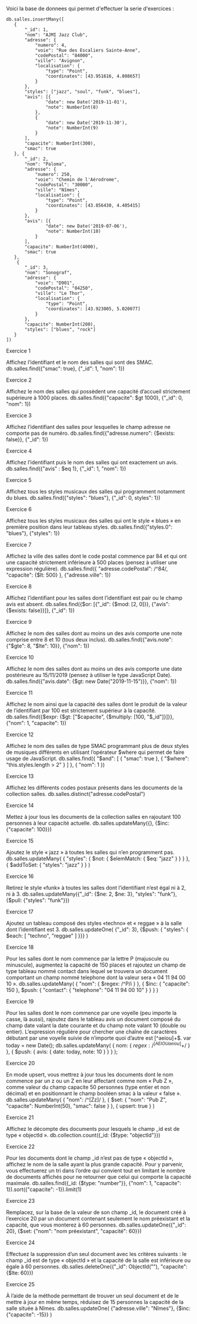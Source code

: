 Voici la base de donnees qui permet d'effectuer la serie d'exercices : 

```
db.salles.insertMany([ 
   { 
       "_id": 1, 
       "nom": "AJMI Jazz Club", 
       "adresse": { 
           "numero": 4, 
           "voie": "Rue des Escaliers Sainte-Anne", 
           "codePostal": "84000", 
           "ville": "Avignon", 
           "localisation": { 
               "type": "Point", 
               "coordinates": [43.951616, 4.808657] 
           } 
       }, 
       "styles": ["jazz", "soul", "funk", "blues"], 
       "avis": [{ 
               "date": new Date('2019-11-01'), 
               "note": NumberInt(8) 
           }, 
           { 
               "date": new Date('2019-11-30'), 
               "note": NumberInt(9) 
           } 
       ], 
       "capacite": NumberInt(300), 
       "smac": true 
   }, { 
       "_id": 2, 
       "nom": "Paloma", 
       "adresse": { 
           "numero": 250, 
           "voie": "Chemin de l'Aérodrome", 
           "codePostal": "30000", 
           "ville": "Nîmes", 
           "localisation": { 
               "type": "Point", 
               "coordinates": [43.856430, 4.405415] 
           } 
       }, 
       "avis": [{ 
               "date": new Date('2019-07-06'), 
               "note": NumberInt(10) 
           } 
       ], 
       "capacite": NumberInt(4000), 
       "smac": true 
   }, 
    { 
       "_id": 3, 
       "nom": "Sonograf", 
       "adresse": { 
           "voie": "D901", 
           "codePostal": "84250", 
           "ville": "Le Thor", 
           "localisation": { 
               "type": "Point", 
               "coordinates": [43.923005, 5.020077] 
           } 
       }, 
       "capacite": NumberInt(200), 
       "styles": ["blues", "rock"] 
   } 
]) 
```

Exercice 1

Affichez l’identifiant et le nom des salles qui sont des SMAC.
db.salles.find({"smac": true}, {"_id": 1, "nom": 1})

Exercice 2

Affichez le nom des salles qui possèdent une capacité d’accueil strictement supérieure à 1000 places.
db.salles.find({"capacite": $gt 1000}, {"_id": 0, "nom": 1})

Exercice 3

Affichez l’identifiant des salles pour lesquelles le champ adresse ne comporte pas de numéro.
db.salles.find({"adresse.numero": {$exists: false}}, {"_id": 1})


Exercice 4

Affichez l’identifiant puis le nom des salles qui ont exactement un avis.
db.salles.find({"avis" : $eq 1}, {"_id": 1, "nom": 1})

Exercice 5

Affichez tous les styles musicaux des salles qui programment notamment du blues.
db.salles.find({"styles": "blues"}, {"_id": 0, styles": 1})

Exercice 6

Affichez tous les styles musicaux des salles qui ont le style « blues » en première position dans leur tableau styles.
db.salles.find({"styles.0": "blues"}, {"styles": 1})


Exercice 7

Affichez la ville des salles dont le code postal commence par 84 et qui ont une capacité strictement inférieure à 500 places (pensez à utiliser une expression régulière).
db.salles.find({
  "adresse.codePostal": /^84/, 
  "capacite": {$lt: 500}
}, 
{"adresse.ville": 1})


Exercice 8

Affichez l’identifiant pour les salles dont l’identifiant est pair ou le champ avis est absent.
db.salles.find({$or: [{"_id": {$mod: [2, 0]}}, {"avis": {$exists: false}}]}, {"_id": 1})


Exercice 9

Affichez le nom des salles dont au moins un des avis comporte une note comprise entre 8 et 10 (tous deux inclus).
db.salles.find({"avis.note": {"$gte": 8, "$lte": 10}}, {"nom": 1})


Exercice 10

Affichez le nom des salles dont au moins un des avis comporte une date postérieure au 15/11/2019 (pensez à utiliser le type JavaScript Date).
db.salles.find({"avis.date": {$gt: new Date("2019-11-15")}}, {"nom": 1})


Exercice 11

Affichez le nom ainsi que la capacité des salles dont le produit de la valeur de l’identifiant par 100 est strictement supérieur à la capacité.
db.salles.find({$expr: {$gt: ["$capacite", {$multiply: [100, "$_id"]}]}}, {"nom": 1, "capacite": 1})


Exercice 12

Affichez le nom des salles de type SMAC programmant plus de deux styles de musiques différents en utilisant l’opérateur $where qui permet de faire usage de JavaScript.
db.salles.find({
    "$and": [
        { "smac": true },
        { "$where": "this.styles.length > 2" }
    ]
}, { "nom": 1 })


Exercice 13

Affichez les différents codes postaux présents dans les documents de la collection salles.
db.salles.distinct("adresse.codePostal")


Exercice 14

Mettez à jour tous les documents de la collection salles en rajoutant 100 personnes à leur capacité actuelle.
db.salles.updateMany({}, {$inc: {"capacite": 100}})


Exercice 15

Ajoutez le style « jazz » à toutes les salles qui n’en programment pas.
db.salles.updateMany(
   { "styles": { $not: { $elemMatch: { $eq: "jazz" } } } },
   { $addToSet: { "styles": "jazz" } }
)


Exercice 16

Retirez le style «funk» à toutes les salles dont l’identifiant n’est égal ni à 2, ni à 3.
db.salles.updateMany({"_id": {$ne: 2, $ne: 3}, "styles": "funk"}, {$pull: {"styles": "funk"}})


Exercice 17

Ajoutez un tableau composé des styles «techno» et « reggae » à la salle dont l’identifiant est 3.
db.salles.updateOne(
   {"_id": 3},
   {$push: { "styles": { $each: [ "techno", "reggae" ] }}}
)


Exercice 18

Pour les salles dont le nom commence par la lettre P (majuscule ou minuscule), augmentez la capacité de 150 places et rajoutez un champ de type tableau nommé contact dans lequel se trouvera un document comportant un champ nommé telephone dont la valeur sera « 04 11 94 00 10 ».
db.salles.updateMany(
   { "nom": { $regex: /^P/i } },
   { $inc: { "capacite": 150 },
     $push: { "contact": { "telephone": "04 11 94 00 10" } }
   }
)


Exercice 19

Pour les salles dont le nom commence par une voyelle (peu importe la casse, là aussi), rajoutez dans le tableau avis un document composé du champ date valant la date courante et du champ note valant 10 (double ou entier). L’expression régulière pour chercher une chaîne de caractères débutant par une voyelle suivie de n’importe quoi d’autre est [^aeiou]+$.
var today = new Date();
db.salles.updateMany(
  { nom: { $regex: /^[AEIOUaeiou]+$/ } },
  { $push: { avis: { date: today, note: 10 } } }
);


Exercice 20

En mode upsert, vous mettrez à jour tous les documents dont le nom commence par un z ou un Z en leur affectant comme nom « Pub Z », comme valeur du champ capacite 50 personnes (type entier et non décimal) et en positionnant le champ booléen smac à la valeur « false ».
db.salles.updateMany(
  { "nom": /^[Zz]/ },
  {
    $set: {
      "nom": "Pub Z",
      "capacite": NumberInt(50),
      "smac": false
    }
  },
  { upsert: true }
)


Exercice 21

Affichez le décompte des documents pour lesquels le champ _id est de type « objectId ».
db.collection.count({_id: {$type: "objectId"}})


Exercice 22

Pour les documents dont le champ _id n’est pas de type « objectId », affichez le nom de la salle ayant la plus grande capacité. Pour y parvenir, vous effectuerez un tri dans l’ordre qui convient tout en limitant le nombre de documents affichés pour ne retourner que celui qui comporte la capacité maximale.
db.salles.find({_id: {$type: "number"}}, {"nom": 1, "capacite": 1}).sort({"capacite": -1}).limit(1)


Exercice 23

Remplacez, sur la base de la valeur de son champ _id, le document créé à l’exercice 20 par un document contenant seulement le nom préexistant et la capacité, que vous monterez à 60 personnes.
db.salles.updateOne({"_id": 20}, {$set: {"nom": "nom préexistant", "capacité": 60}})


Exercice 24

Effectuez la suppression d’un seul document avec les critères suivants : le champ _id est de type « objectId » et la capacité de la salle est inférieure ou égale à 60 personnes.
db.salles.deleteOne({"_id": ObjectId("<objectId>"), "capacite": {$lte: 60}})


Exercice 25

À l’aide de la méthode permettant de trouver un seul document et de le mettre à jour en même temps, réduisez de 15 personnes la capacité de la salle située à Nîmes.
db.salles.updateOne(
  {"adresse.ville": "Nîmes"},
  {$inc: {"capacite": -15}}
)
